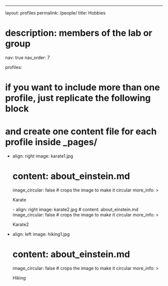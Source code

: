 ---
layout: profiles
permalink: /people/
title: Hobbies
# description: members of the lab or group
nav: true
nav_order: 7

profiles:
  # if you want to include more than one profile, just replicate the following block
  # and create one content file for each profile inside _pages/
  - align: right
    image: karate1.jpg
    # content: about_einstein.md
    image_circular: false # crops the image to make it circular
    more_info: >
      <p>Karate</p>
    - align: right
    image: karate2.jpg
    # content: about_einstein.md
    image_circular: false # crops the image to make it circular
    more_info: >
      <p>Karate2</p>
  - align: left
    image: hiking1.jpg
    # content: about_einstein.md
    image_circular: false # crops the image to make it circular
    more_info: >
      <p>Hiking</p>